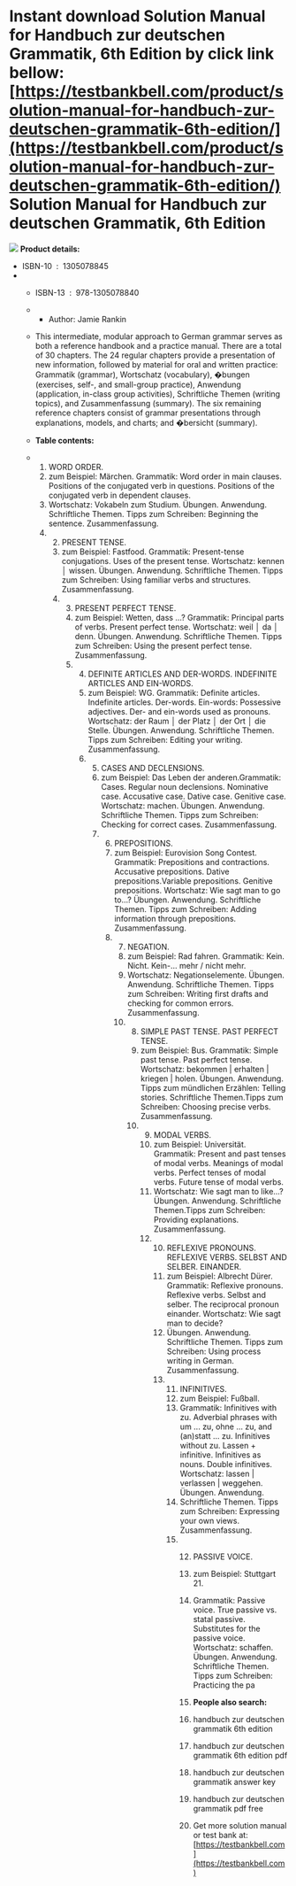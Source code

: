 Instant download **Solution Manual for Handbuch zur deutschen Grammatik, 6th Edition** by click link bellow:  
[https://testbankbell.com/product/solution-manual-for-handbuch-zur-deutschen-grammatik-6th-edition/](https://testbankbell.com/product/solution-manual-for-handbuch-zur-deutschen-grammatik-6th-edition/)  
Solution Manual for Handbuch zur deutschen Grammatik, 6th Edition
=================================================================


![](https://testbankbell.com/wp-content/uploads/2023/05/Solution-Manual-for-Handbuch-zur-deutschen-Grammatik-6th-Edition-228x228-1.jpg)
**Product details:**
* ISBN-10 ‏ : ‎ 1305078845
* * ISBN-13 ‏ : ‎ 978-1305078840
  * * Author: Jamie Rankin
   
  * This intermediate, modular approach to German grammar serves as both a reference handbook and a practice manual. There are a total of 30 chapters. The 24 regular chapters provide a presentation of new information, followed by material for oral and written practice: Grammatik (grammar), Wortschatz (vocabulary), �bungen (exercises, self-, and small-group practice), Anwendung (application, in-class group activities), Schriftliche Themen (writing topics), and Zusammenfassung (summary). The six remaining reference chapters consist of grammar presentations through explanations, models, and charts; and �bersicht (summary).
 
  * **Table contents:**
 
  * 1. WORD ORDER.
    2. zum Beispiel: Märchen. Grammatik: Word order in main clauses. Positions of the conjugated verb in questions. Positions of the conjugated verb in dependent clauses.
    3. Wortschatz: Vokabeln zum Studium. Übungen. Anwendung. Schriftliche Themen. Tipps zum Schreiben: Beginning the sentence. Zusammenfassung.
    4. 2. PRESENT TENSE.
       3. zum Beispiel: Fastfood. Grammatik: Present-tense conjugations. Uses of the present tense. Wortschatz: kennen │ wissen. Übungen. Anwendung. Schriftliche Themen. Tipps zum Schreiben: Using familiar verbs and structures. Zusammenfassung.
       4. 3. PRESENT PERFECT TENSE.
          4. zum Beispiel: Wetten, dass …? Grammatik: Principal parts of verbs. Present perfect tense. Wortschatz: weil │ da │ denn. Übungen. Anwendung. Schriftliche Themen. Tipps zum Schreiben: Using the present perfect tense. Zusammenfassung.
          5. 4. DEFINITE ARTICLES AND DER-WORDS. INDEFINITE ARTICLES AND EIN-WORDS.
             5. zum Beispiel: WG. Grammatik: Definite articles. Indefinite articles. Der-words. Ein-words: Possessive adjectives. Der- and ein-words used as pronouns. Wortschatz: der Raum │ der Platz │ der Ort │ die Stelle. Übungen. Anwendung. Schriftliche Themen. Tipps zum Schreiben: Editing your writing. Zusammenfassung.
             6. 5. CASES AND DECLENSIONS.
                6. zum Beispiel: Das Leben der anderen.Grammatik: Cases. Regular noun declensions. Nominative case. Accusative case. Dative case. Genitive case. Wortschatz: machen. Übungen. Anwendung. Schriftliche Themen. Tipps zum Schreiben: Checking for correct cases. Zusammenfassung.
                7. 6. PREPOSITIONS.
                   7. zum Beispiel: Eurovision Song Contest. Grammatik: Prepositions and contractions. Accusative prepositions. Dative prepositions.Variable prepositions. Genitive prepositions. Wortschatz: Wie sagt man to go to...? Übungen. Anwendung. Schriftliche Themen. Tipps zum Schreiben: Adding information through prepositions. Zusammenfassung.
                   8. 7. NEGATION.
                      8. zum Beispiel: Rad fahren. Grammatik: Kein. Nicht. Kein-... mehr / nicht mehr.
                      9. Wortschatz: Negationselemente. Übungen. Anwendung. Schriftliche Themen. Tipps zum Schreiben: Writing first drafts and checking for common errors. Zusammenfassung.
                      10. 8. SIMPLE PAST TENSE. PAST PERFECT TENSE.
                          9. zum Beispiel: Bus. Grammatik: Simple past tense. Past perfect tense. Wortschatz: bekommen | erhalten | kriegen | holen. Übungen. Anwendung. Tipps zum mündlichen Erzählen: Telling stories. Schriftliche Themen.Tipps zum Schreiben: Choosing precise verbs. Zusammenfassung.
                          10. 9. MODAL VERBS.
                              10. zum Beispiel: Universität. Grammatik: Present and past tenses of modal verbs. Meanings of modal verbs. Perfect tenses of modal verbs. Future tense of modal verbs.
                              11. Wortschatz: Wie sagt man to like...? Übungen. Anwendung. Schriftliche Themen.Tipps zum Schreiben: Providing explanations. Zusammenfassung.
                              12. 10. REFLEXIVE PRONOUNS. REFLEXIVE VERBS. SELBST AND SELBER. EINANDER.
                                  11. zum Beispiel: Albrecht Dürer. Grammatik: Reflexive pronouns. Reflexive verbs. Selbst and selber. The reciprocal pronoun einander. Wortschatz: Wie sagt man to decide?
                                  12. Übungen. Anwendung. Schriftliche Themen. Tipps zum Schreiben: Using process writing in German. Zusammenfassung.
                                  13. 11. INFINITIVES.
                                      12. zum Beispiel: Fußball.
                                      13. Grammatik: Infinitives with zu. Adverbial phrases with um ... zu, ohne ... zu, and (an)statt ... zu. Infinitives without zu. Lassen + infinitive. Infinitives as nouns. Double infinitives. Wortschatz: lassen | verlassen | weggehen. Übungen. Anwendung.
                                      14. Schriftliche Themen. Tipps zum Schreiben: Expressing your own views. Zusammenfassung.
                                      15. 12. PASSIVE VOICE.
                                          13. zum Beispiel: Stuttgart 21.
                                          14. Grammatik: Passive voice. True passive vs. statal passive. Substitutes for the passive voice. Wortschatz: schaffen. Übungen. Anwendung. Schriftliche Themen. Tipps zum Schreiben: Practicing the pa
                                         
                                          15. **People also search:**
                                         
                                          16. handbuch zur deutschen grammatik 6th edition
                                         
                                          17. handbuch zur deutschen grammatik 6th edition pdf
                                         
                                          18. handbuch zur deutschen grammatik answer key
                                         
                                          19. handbuch zur deutschen grammatik pdf free
                                          20.  Get more solution manual or test bank at: [https://testbankbell.com](https://testbankbell.com)
